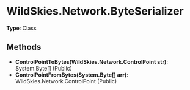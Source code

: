 ﻿# WildSkies.Network.ByteSerializer

**Type**: Class

## Methods

- **ControlPointToBytes(WildSkies.Network.ControlPoint str)**: System.Byte[] (Public)
- **ControlPointFromBytes(System.Byte[] arr)**: WildSkies.Network.ControlPoint (Public)

